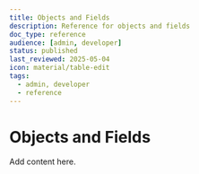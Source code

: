 ```yaml
---
title: Objects and Fields
description: Reference for objects and fields
doc_type: reference
audience: [admin, developer]
status: published
last_reviewed: 2025-05-04
icon: material/table-edit
tags:
  - admin, developer
  - reference
---
```


# Objects and Fields

Add content here.
